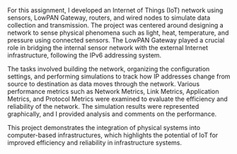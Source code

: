 For this assignment, I developed an Internet of Things (IoT) network using sensors, LowPAN Gateway, routers, and wired nodes to simulate data collection and transmission. The project was centered around designing a network to sense physical phenomena such as light, heat, temperature, and pressure using connected sensors. The LowPAN Gateway played a crucial role in bridging the internal sensor network with the external Internet infrastructure, following the IPv6 addressing system.

The tasks involved building the network, organizing the configuration settings, and performing simulations to track how IP addresses change from source to destination as data moves through the network. Various performance metrics such as Network Metrics, Link Metrics, Application Metrics, and Protocol Metrics were examined to evaluate the efficiency and reliability of the network. The simulation results were represented graphically, and I provided analysis and comments on the performance.

This project demonstrates the integration of physical systems into computer-based infrastructures, which highlights the potential of IoT for improved efficiency and reliability in infrastructure systems.
